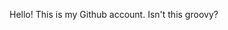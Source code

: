 Hello! This is my Github account. Isn't this groovy?


<!--- Hello Michigan Marriage Pact! This is my Github where I have all of my coding projects!
--->

<!---
dennisfarmer/dennisfarmer is a ✨ special ✨ repository because its `README.md` (this file) appears on your GitHub profile.
You can click the Preview link to take a look at your changes.

- 👋 Hi, I’m @dennisfarmer
- 👀 I’m interested in ...
- 🌱 I’m currently learning ...
- 💞️ I’m looking to collaborate on ...
- 📫 How to reach me ...
--->
